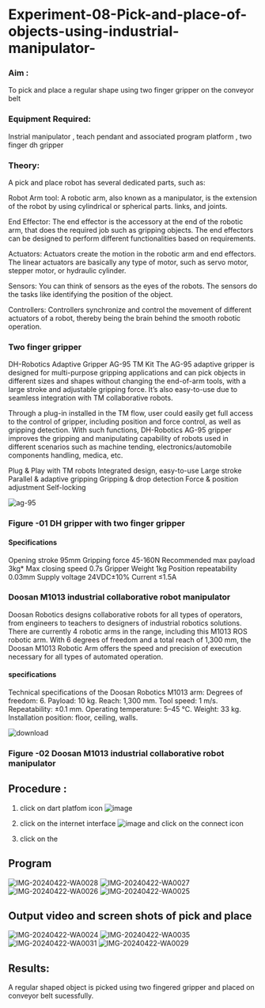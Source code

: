 # Experiment-08-Pick-and-place-of-objects-using-industrial-manipulator-

### Aim :
To pick and place a regular shape using two finger gripper on the conveyor belt 
### Equipment Required: 
Instrial manipulator , teach pendant and associated program platform , two finger dh gripper 
      
### Theory: 

A pick and place robot has several dedicated parts, such as:

Robot Arm tool: A robotic arm, also known as a manipulator, is the extension of the robot by using cylindrical or spherical parts. links, and joints.

End Effector: The end effector is the accessory at the end of the robotic arm, that does the required job such as gripping objects. The end effectors can be designed to perform different functionalities based on requirements.

Actuators: Actuators create the motion in the robotic arm and end effectors. The linear actuators are basically any type of motor, such as servo motor, stepper motor, or hydraulic cylinder.

Sensors: You can think of sensors as the eyes of the robots. The sensors do the tasks like identifying the position of the object.

Controllers: Controllers synchronize and control the movement of different actuators of a robot, thereby being the brain behind the smooth robotic operation.


### Two finger gripper 

DH-Robotics
Adaptive Gripper AG-95 TM Kit
The AG-95 adaptive gripper is designed for multi-purpose gripping applications and can pick objects in different sizes and shapes without changing the end-of-arm tools, with a large stroke and adjustable gripping force. It’s also easy-to-use due to seamless integration with TM collaborative robots.

Through a plug-in installed in the TM flow, user could easily get full access to the control of gripper, including position and force control, as well as gripping detection. With such functions, DH-Robotics AG-95 gripper improves the gripping and manipulating capability of robots used in different scenarios such as machine tending, electronics/automobile components handling, medica, etc.

Plug & Play with TM robots
Integrated design, easy-to-use
Large stroke
Parallel & adaptive gripping
Gripping & drop detection
Force & position adjustment
Self-locking

![ag-95](https://user-images.githubusercontent.com/36288975/201618444-9b5a4749-9663-464d-814b-170217763a76.png)
### Figure -01 DH gripper with two finger gripper 

#### Specifications

Opening stroke	95mm
Gripping force 	45-160N
Recommended max payload	3kg*
Max closing speed	0.7s
Gripper Weight	1kg
Position repeatability	0.03mm
Supply voltage	24VDC±10%
Current	≤1.5A



### Doosan M1013 industrial collaborative robot manipulator 
Doosan Robotics designs collaborative robots for all types of operators, from engineers to teachers to designers of industrial robotics solutions. There are currently 4 robotic arms in the range, including this M1013 ROS robotic arm. With 6 degrees of freedom and a total reach of 1,300 mm, the Doosan M1013 Robotic Arm offers the speed and precision of execution necessary for all types of automated operation.

#### specifications 
Technical specifications of the Doosan Robotics M1013 arm:
Degrees of freedom: 6.
Payload: 10 kg.
Reach: 1,300 mm.
Tool speed: 1 m/s.
Repeatability: ±0.1 mm.
Operating temperature: 5–45 °C.
Weight: 33 kg.
Installation position: floor, ceiling, walls.



![download](https://user-images.githubusercontent.com/36288975/201624230-89cc83ff-cecd-49ea-84c6-c67066e9d157.jpg)

### Figure -02 Doosan M1013 industrial collaborative robot manipulator 

## Procedure : 

1. click on dart platfom icon ![image](https://user-images.githubusercontent.com/36288975/201621038-f1248586-5c20-40fd-8a74-68c7d8b44939.png)
2. click on the internet interface 
![image](https://user-images.githubusercontent.com/36288975/201621235-3b8b46a9-3c19-4207-9ea2-6a7954eb6135.png)
and click on the connect icon 

3. click on the 






## Program


![IMG-20240422-WA0028](https://github.com/Prajin19/Experiment-08-Pick-and-place-of-objects-using-industrial-manipulator-/assets/144979377/e9a444ff-5190-4031-8601-e66ee8d92b42)
![IMG-20240422-WA0027](https://github.com/Prajin19/Experiment-08-Pick-and-place-of-objects-using-industrial-manipulator-/assets/144979377/c6a70af2-6d23-43e5-aba7-f37057c19d8f)
![IMG-20240422-WA0026](https://github.com/Prajin19/Experiment-08-Pick-and-place-of-objects-using-industrial-manipulator-/assets/144979377/f0c56193-8ca0-40ab-a194-12b93cbd41f1)
![IMG-20240422-WA0025](https://github.com/Prajin19/Experiment-08-Pick-and-place-of-objects-using-industrial-manipulator-/assets/144979377/b5b7a18c-429e-4561-98bb-a055c61cb373)












## Output video and screen shots of pick and place 

![IMG-20240422-WA0024](https://github.com/Prajin19/Experiment-08-Pick-and-place-of-objects-using-industrial-manipulator-/assets/144979377/2a5be189-1f3d-4f19-8c9c-c15ed167637e)
![IMG-20240422-WA0035](https://github.com/Prajin19/Experiment-08-Pick-and-place-of-objects-using-industrial-manipulator-/assets/144979377/39897c90-4a30-4515-aaea-fe5251f62107)
![IMG-20240422-WA0031](https://github.com/Prajin19/Experiment-08-Pick-and-place-of-objects-using-industrial-manipulator-/assets/144979377/923399ea-b34e-4376-a327-9e5f615ff097)
![IMG-20240422-WA0029](https://github.com/Prajin19/Experiment-08-Pick-and-place-of-objects-using-industrial-manipulator-/assets/144979377/71d9fd43-7d49-4908-b224-4bef4ec24acd)





## Results: 
A regular shaped object is picked using two fingered gripper and placed on conveyor belt sucessfully.






